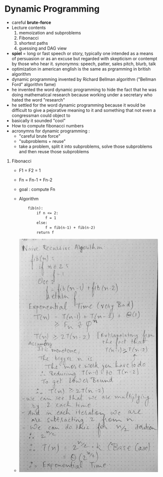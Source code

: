 # Dynamic Programming
- careful **brute-force**
- Lecture contents 
    1. memoization and subproblems
    2. Fibonacci
    3. shortest paths
    4. guessing and DAG view
- **spiel** = long or fast speech or story, typically one intended as a means of persuasion or as an excuse but regarded with skepticism or contempt by those who hear it.
synonymns: speech, patter, sales pitch, blurb, talk
- optimization in american english is the same as prgramming in british algorithm
- dynamic programming invented by Richard Bellman algorithm ("Bellman Ford" algorithm fame)
- he invented the word dynamic programming to hide the fact that he was doing mathematical research because working under a secretary who hated the word "research"
- he settled for the word dynamic programming because it would be difficult to give a pejorative meaning to it and something that not even a congressman could object to
- basically it sounded "cool"
- How to compute fibonacci numbers 
- acronymns for dynamic programming :
    - "careful brute force"
    - "subproblems + reuse"
    - take a problem, split it into subproblems, solve those subproblems and then reuse those subproblems
1. Fibonacci
    - F1 = F2 = 1
    - Fn = Fn-1 + Fn-2
    - goal : compute Fn
    - Algorithm

        ```
            fib(n):
                if n <= 2:
                    f = 1
                else:
                    f = fib(n-1) + fib(n-2)
                return f
        ```
    - ![Alt text](naive_recursive_time_complexity.jpeg)